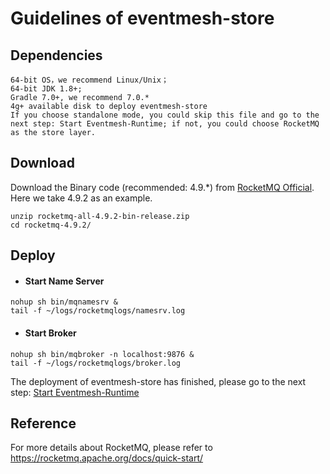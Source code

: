 # Guidelines of eventmesh-store

## Dependencies

```
64-bit OS，we recommend Linux/Unix；
64-bit JDK 1.8+;
Gradle 7.0+, we recommend 7.0.*
4g+ available disk to deploy eventmesh-store
If you choose standalone mode, you could skip this file and go to the next step: Start Eventmesh-Runtime; if not, you could choose RocketMQ as the store layer.
```


## Download

Download the Binary code (recommended: 4.9.*) from [RocketMQ Official](https://rocketmq.apache.org/dowloading/releases/). Here we take 4.9.2 as an example.

```
unzip rocketmq-all-4.9.2-bin-release.zip
cd rocketmq-4.9.2/
```


## Deploy

- #### Start Name Server

```
nohup sh bin/mqnamesrv &
tail -f ~/logs/rocketmqlogs/namesrv.log
```

- #### Start Broker

```
nohup sh bin/mqbroker -n localhost:9876 &
tail -f ~/logs/rocketmqlogs/broker.log
```

The deployment of eventmesh-store has finished, please go to the next step: [Start Eventmesh-Runtime](02-runtime.md)


## Reference
For more details about RocketMQ, please refer to <https://rocketmq.apache.org/docs/quick-start/>
